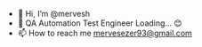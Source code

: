 - 👋 Hi, I’m @mervesh
- 👀 QA Automation Test Engineer Loading... 😊
- 📫 How to reach me mervesezer93@gmail.com

<!---
mervesh/mervesh is a ✨ special ✨ repository because its `README.md` (this file) appears on your GitHub profile.
You can click the Preview link to take a look at your changes.
--->
